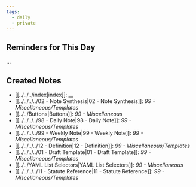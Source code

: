 ```yaml
---
tags:
  - daily
  - private
---
```


## Reminders for This Day
…

## Created Notes
- [[../../../index|index]]: __
- [[../../../../02 - Note Synthesis|02 - Note Synthesis]]: _99 - Miscellaneous/Templates_
- [[../../Buttons|Buttons]]: _99 - Miscellaneous_
- [[../../../../98 - Daily Note|98 - Daily Note]]: _99 - Miscellaneous/Templates_
- [[../../../../99 - Weekly Note|99 - Weekly Note]]: _99 - Miscellaneous/Templates_
- [[../../../../12 - Definition|12 - Definition]]: _99 - Miscellaneous/Templates_
- [[../../../../01 - Draft Template|01 - Draft Template]]: _99 - Miscellaneous/Templates_
- [[../../YAML List Selectors|YAML List Selectors]]: _99 - Miscellaneous_
- [[../../../../11 - Statute Reference|11 - Statute Reference]]: _99 - Miscellaneous/Templates_

